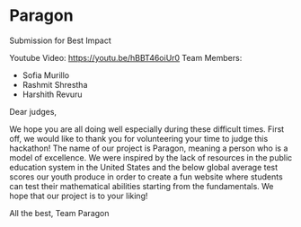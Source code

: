 # Paragon

Submission for Best Impact

Youtube Video: https://youtu.be/hBBT46oiUr0
Team Members:
- Sofia Murillo
- Rashmit Shrestha
- Harshith Revuru

Dear judges,

We hope you are all doing well especially during these difficult times. First off, we would like to thank you for volunteering your time to judge this hackathon! The name of our project is Paragon, meaning a person who is a model of excellence. We were inspired by the lack of resources in the public education system in the United States and the below global average test scores our youth produce in order to create a fun website where students can test their mathematical abilities starting from the fundamentals. We hope that our project is to your liking! 

All the best,
Team Paragon
